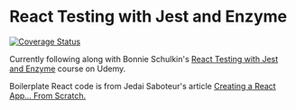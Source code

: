 # React Testing with Jest and Enzyme

[![Coverage Status](https://coveralls.io/repos/github/arielbk/react-testing/badge.svg?branch=master)](https://coveralls.io/github/arielbk/react-testing?branch=master)

Currently following along with Bonnie Schulkin's [React Testing with Jest and Enzyme](https://www.udemy.com/react-testing-with-jest-and-enzyme/) course on Udemy.

Boilerplate React code is from Jedai Saboteur's article [Creating a React App... From Scratch.](https://blog.usejournal.com/creating-a-react-app-from-scratch-f3c693b84658)